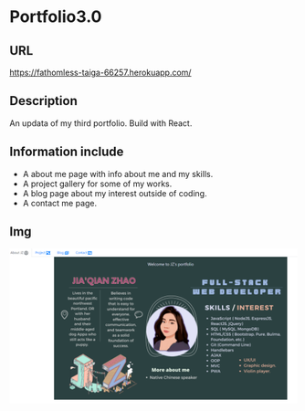 # Portfolio3.0

## URL
https://fathomless-taiga-66257.herokuapp.com/

## Description
An updata of my third portfolio. Build with React.

## Information include
* A about me page with info about me and my skills.
* A project gallery for some of my works.
* A blog page about my interest outside of coding.
* A contact me page.

## Img
![](./src/components/pages/img/home.png)